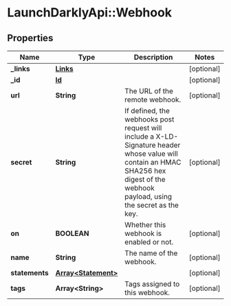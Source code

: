 # LaunchDarklyApi::Webhook

## Properties
Name | Type | Description | Notes
------------ | ------------- | ------------- | -------------
**_links** | [**Links**](Links.md) |  | [optional] 
**_id** | [**Id**](Id.md) |  | [optional] 
**url** | **String** | The URL of the remote webhook. | [optional] 
**secret** | **String** | If defined, the webhooks post request will include a X-LD-Signature header whose value will contain an HMAC SHA256 hex digest of the webhook payload, using the secret as the key. | [optional] 
**on** | **BOOLEAN** | Whether this webhook is enabled or not. | [optional] 
**name** | **String** | The name of the webhook. | [optional] 
**statements** | [**Array&lt;Statement&gt;**](Statement.md) |  | [optional] 
**tags** | **Array&lt;String&gt;** | Tags assigned to this webhook. | [optional] 


